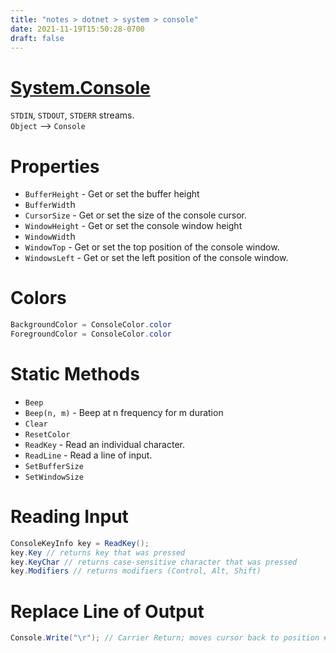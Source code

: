 ```yaml
---
title: "notes > dotnet > system > console"
date: 2021-11-19T15:50:28-0700
draft: false
---
```

# [System.Console](https://docs.microsoft.com/en-us/dotnet/api/system.console?view=net-6.0)
`STDIN`, `STDOUT`, `STDERR` streams.  
`Object` –> `Console`

# Properties
- `BufferHeight` - Get or set the buffer height
- `BufferWidt`h
- `CursorSize` - Get or set the size of the console cursor.
- `WindowHeight` - Get or set the console window height
- `WindowWidt`h
- `WindowTop` - Get or set the top position of the console window.
- `WindowsLeft` - Get or set the left position of the console window.

# Colors
```cs
BackgroundColor = ConsoleColor.color
ForegroundColor = ConsoleColor.color
```

# Static Methods
- `Beep`
- `Beep(n, m)` - Beep at n frequency for m duration
- `Clear`
- `ResetColor`
- `ReadKey` - Read an individual character.
- `ReadLine` - Read a line of input.
- `SetBufferSize`
- `SetWindowSize`

# Reading Input
```cs
ConsoleKeyInfo key = ReadKey();
key.Key // returns key that was pressed
key.KeyChar // returns case-sensitive character that was pressed
key.Modifiers // returns modifiers (Control, Alt, Shift)
```

# Replace Line of Output
```cs
Console.Write("\r"); // Carrier Return; moves cursor back to position #1 on current line
```